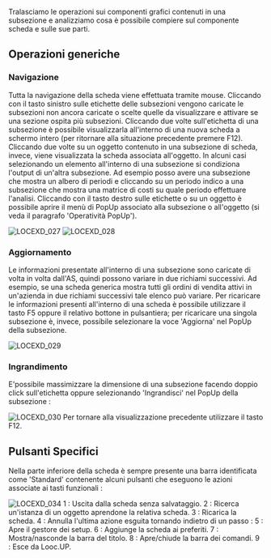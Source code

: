 
Tralasciamo le operazioni sui componenti grafici contenuti in una subsezione e analizziamo cosa è possibile compiere sul componente scheda e sulle sue parti.

## Operazioni generiche

### Navigazione
Tutta la navigazione della scheda viene effettuata tramite mouse. Cliccando con il tasto sinistro sulle etichette delle subsezioni vengono caricate le subsezioni non ancora caricate o scelte quelle da visualizzare e attivare se una sezione ospita più subsezioni.  Cliccando due volte sull'etichetta di una subsezione è possibile visualizzarla all'interno di una nuova scheda a schermo intero (per ritornare alla situazione precedente premere F12). Cliccando due volte su un oggetto contenuto in una subsezione di scheda, invece, viene visualizzata la scheda associata all'oggetto. In alcuni casi selezionando un elemento all'interno di una subsezione si condiziona l'output di un'altra subsezione. Ad esempio posso avere una subsezione che mostra un albero di periodi e cliccando su un periodo indico a una subsezione che mostra una matrice di costi su quale periodo effettuare l'analisi.
Cliccando con il tasto destro sulle etichette o su un oggetto è possibile aprire il menù di PopUp associato alla subsezione o all'oggetto (si veda il paragrafo 'Operatività PopUp').

![LOCEXD_027](http://doc.smeup.com/immagini/MBDOC_OPE-LOCEXD_03/LOCEXD_027.png)
![LOCEXD_028](http://doc.smeup.com/immagini/MBDOC_OPE-LOCEXD_03/LOCEXD_028.png)
### Aggiornamento
Le informazioni presentate all'interno di una subsezione sono caricate di volta in volta dall'AS, quindi possono variare in due richiami successivi. Ad esempio, se una scheda generica mostra tutti gli ordini di vendita attivi in un'azienda in due richiami successivi tale elenco può variare. Per ricaricare le informazioni presenti all'interno di una scheda è possibile utilizzare il tasto F5 oppure il relativo bottone in pulsantiera; per ricaricare una singola subsezione è, invece, possibile selezionare la voce 'Aggiorna' nel PopUp della subsezione.

![LOCEXD_029](http://doc.smeup.com/immagini/MBDOC_OPE-LOCEXD_03/LOCEXD_029.png)
### Ingrandimento
E'possibile massimizzare la dimensione di una subsezione facendo doppio click sull'etichetta oppure selezionando 'Ingrandisci' nel PopUp della subsezione : 

![LOCEXD_030](http://doc.smeup.com/immagini/MBDOC_OPE-LOCEXD_03/LOCEXD_030.png)
Per tornare alla visualizzazione precedente utilizzare il tasto F12.

## Pulsanti Specifici
Nella parte inferiore della scheda è sempre presente una barra identificata come 'Standard' contenente alcuni pulsanti che eseguono le azioni associate ai tasti funzionali : 

![LOCEXD_034](http://doc.smeup.com/immagini/MBDOC_OPE-LOCEXD_03/LOCEXD_034.png)
1 :  Uscita dalla scheda senza salvataggio.
2 :  Ricerca un'istanza di un oggetto aprendone la relativa scheda.
3 :  Ricarica la scheda.
4 :  Annulla l'ultima azione esguita tornando indietro di un passo : 
5 :  Apre il gestore dei setup.
6 :  Aggiunge la scheda ai preferiti.
7 :  Mostra/nasconde la barra del titolo.
8 :  Apre/chiude la barra dei comandi.
9 :  Esce da Looc.UP.
